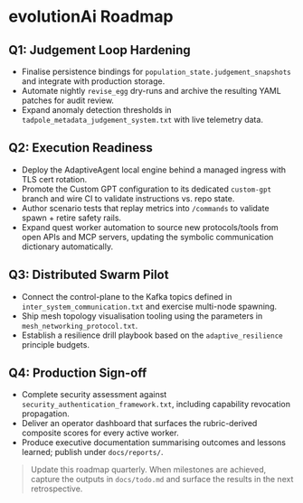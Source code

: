 # evolutionAi Roadmap

## Q1: Judgement Loop Hardening
- Finalise persistence bindings for `population_state.judgement_snapshots` and integrate with production storage.
- Automate nightly `revise_egg` dry-runs and archive the resulting YAML patches for audit review.
- Expand anomaly detection thresholds in `tadpole_metadata_judgement_system.txt` with live telemetry data.

## Q2: Execution Readiness
- Deploy the AdaptiveAgent local engine behind a managed ingress with TLS cert rotation.
- Promote the Custom GPT configuration to its dedicated `custom-gpt` branch and wire CI to validate instructions vs. repo state.
- Author scenario tests that replay metrics into `/commands` to validate spawn + retire safety rails.
- Expand quest worker automation to source new protocols/tools from open APIs and MCP servers, updating the symbolic communication dictionary automatically.

## Q3: Distributed Swarm Pilot
- Connect the control-plane to the Kafka topics defined in `inter_system_communication.txt` and exercise multi-node spawning.
- Ship mesh topology visualisation tooling using the parameters in `mesh_networking_protocol.txt`.
- Establish a resilience drill playbook based on the `adaptive_resilience` principle budgets.

## Q4: Production Sign-off
- Complete security assessment against `security_authentication_framework.txt`, including capability revocation propagation.
- Deliver an operator dashboard that surfaces the rubric-derived composite scores for every active worker.
- Produce executive documentation summarising outcomes and lessons learned; publish under `docs/reports/`.

> Update this roadmap quarterly. When milestones are achieved, capture the outputs in `docs/todo.md` and surface the results in the next retrospective.
